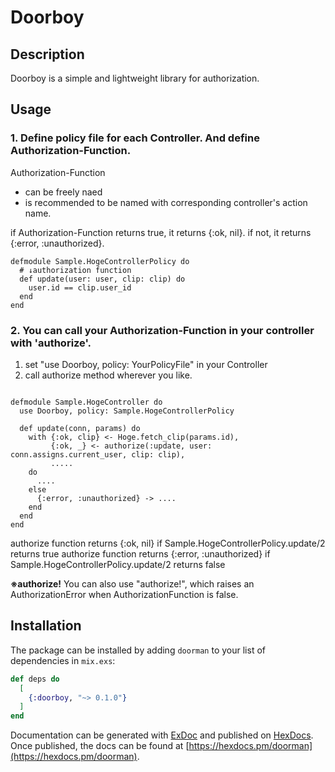 # Doorboy
## Description
Doorboy is a simple and lightweight library for authorization.

## Usage
### 1. Define policy file for each Controller. And define Authorization-Function.

Authorization-Function
- can be freely naed
- is recommended to be named with corresponding controller's action name. 

if Authorization-Function returns true, it returns {:ok, nil}.
if not, it returns {:error, :unauthorized}.

```
defmodule Sample.HogeControllerPolicy do
  # ↓authorization function
  def update(user: user, clip: clip) do
    user.id == clip.user_id
  end
end

```

### 2. You can call your Authorization-Function in your controller with 'authorize'.

1. set "use Doorboy, policy: YourPolicyFile"  in your Controller
2. call authorize method wherever you like.

```

defmodule Sample.HogeController do
  use Doorboy, policy: Sample.HogeControllerPolicy

  def update(conn, params) do
    with {:ok, clip} <- Hoge.fetch_clip(params.id),
         {:ok, _} <- authorize(:update, user: conn.assigns.current_user, clip: clip),
         .....
    do
      ....
    else
      {:error, :unauthorized} -> ....
    end
  end
end

```

authorize function returns {:ok, nil} if Sample.HogeControllerPolicy.update/2 returns true
authorize function returns {:error, :unauthorized} if Sample.HogeControllerPolicy.update/2 returns false


**※authorize!**
You can also use "authorize!", which raises an AuthorizationError when AuthorizationFunction is false.




## Installation

The package can be installed by adding `doorman` to your list of dependencies in `mix.exs`:

```elixir
def deps do
  [
    {:doorboy, "~> 0.1.0"}
  ]
end
```

Documentation can be generated with [ExDoc](https://github.com/elixir-lang/ex_doc)
and published on [HexDocs](https://hexdocs.pm). Once published, the docs can
be found at [https://hexdocs.pm/doorman](https://hexdocs.pm/doorman).

